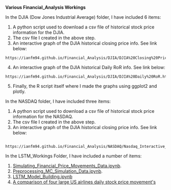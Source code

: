 **Various Financial_Analysis Workings**

In the DJIA (Dow Jones Industrial Average) folder, I have included 6 items:
   1. A python script used to download a csv file of historical stock price information for the DJIA.
   2. The csv file I created in the above step.
   3. An interactive graph of the DJIA historical closing price info. See link below:
  
    https://ianfm94.github.io/Financial_Analysis/DJIA/DJIA%20Closing%20Price.html
  
   4. An interactive graph of the DJIA historical Daily RoR info. See link below:
  
    https://ianfm94.github.io/Financial_Analysis/DJIA/DJIA%20Daily%20RoR.html
  
   5. Finally, the R script itself where I made the graphs using ggplot2 and plotly.
  
In the NASDAQ folder, I have included three items:
   1. A python script used to download a csv file of historical stock price information for the NASDAQ.
   2. The csv file I created in the above step.
   3. An interactive graph of the DJIA historical closing price info. See link below:
    
     https://ianfm94.github.io/Financial_Analysis/NASDAQ/Nasdaq_Interactive_Graph.html
     
In the LSTM_Workings Folder, I have included a number of items:
   1. [Simulating_Financial_Price_Movements_Data.ipynb](https://nbviewer.jupyter.org/github/Ianfm94/Financial_Analysis/blob/master/LSTM_Workings/Notebooks/1.%20Simulating_Financial_Price_Movements_Data.ipynb).
   2. [Preprocessing_MC_Simulation_Data.ipynb](https://nbviewer.jupyter.org/github/Ianfm94/Financial_Analysis/blob/master/LSTM_Workings/Notebooks/2.%20Preprocessing_MC_Simulation_Data.ipynb).
   3. [LSTM_Model_Building.ipynb](https://nbviewer.jupyter.org/github/Ianfm94/Financial_Analysis/blob/master/LSTM_Workings/Notebooks/3.%20LSTM_Model_Building.ipynb)
   4. [A comparison of four large US airlines daily stock price movement's](https://ianfm94.github.io/Financial_Analysis/LSTM_Workings/US%20Airline%20Price%20RoR's.html)
